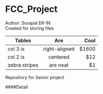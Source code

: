 # FCC_Project
Author: Surapat EK-IN<br />
Created for storing files<br />

| Tables        | Are           | Cool  |
| ------------- |:-------------:| -----:|
| col 3 is      | right-aligned | $1600 |
| col 2 is      | centered      |   $12 |
| zebra stripes | are neat      |    $1 |




Repository for Senior project

<For detail>


####Detail
